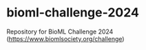 # bioml-challenge-2024
Repository for BioML Challenge 2024 (https://www.biomlsociety.org/challenge)

